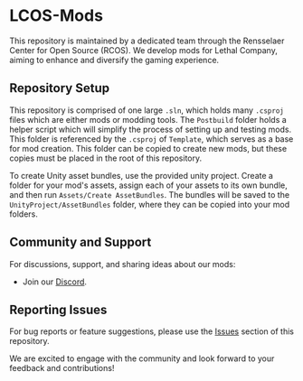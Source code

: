 # LCOS-Mods

This repository is maintained by a dedicated team through the Rensselaer Center for Open Source (RCOS). We develop mods for Lethal Company, aiming to enhance and diversify the gaming experience.

## Repository Setup

This repository is comprised of one large `.sln`, which holds many `.csproj` files which are either mods or modding tools. The `Postbuild` folder holds a helper script which will simplify the process of setting up and testing mods. This folder is referenced by the `.csproj` of `Template`, which serves as a base for mod creation. This folder can be copied to create new mods, but these copies must be placed in the root of this repository.

To create Unity asset bundles, use the provided unity project. Create a folder for your mod's assets, assign each of your assets to its own bundle, and then run `Assets/Create AssetBundles`. The bundles will be saved to the `UnityProject/AssetBundles` folder, where they can be copied into your mod folders.

## Community and Support

For discussions, support, and sharing ideas about our mods:
- Join our [Discord](https://discord.gg/3h3nC54PGE).

## Reporting Issues

For bug reports or feature suggestions, please use the [Issues](https://github.com/LCOS-Lethal-Company-Open-Source/LCOS-Mods/issues) section of this repository.

We are excited to engage with the community and look forward to your feedback and contributions!

